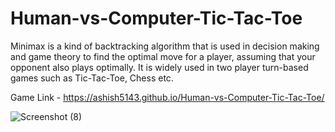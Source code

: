 # Human-vs-Computer-Tic-Tac-Toe

Minimax is a kind of backtracking algorithm that is used in decision making and game theory to find the optimal move for a player, assuming that your opponent also plays optimally. It is widely used in two player turn-based games such as Tic-Tac-Toe, Chess etc.

Game Link - https://ashish5143.github.io/Human-vs-Computer-Tic-Tac-Toe/

![Screenshot (8)](https://user-images.githubusercontent.com/120575887/208101638-6cc3c020-6542-4e2b-befc-8494c35c5761.png)



  
